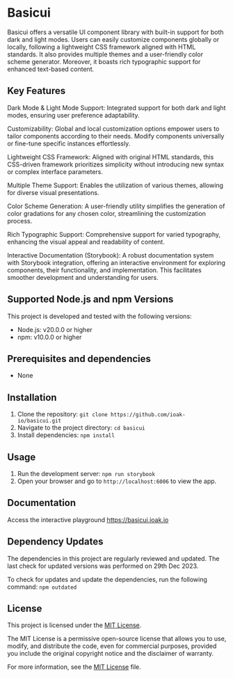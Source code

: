 # Basicui

Basicui offers a versatile UI component library with built-in support for both dark and light modes. Users can easily customize components globally or locally, following a lightweight CSS framework aligned with HTML standards. It also provides multiple themes and a user-friendly color scheme generator. Moreover, it boasts rich typographic support for enhanced text-based content.

## Key Features

Dark Mode & Light Mode Support:
Integrated support for both dark and light modes, ensuring user preference adaptability.

Customizability:
Global and local customization options empower users to tailor components according to their needs. Modify components universally or fine-tune specific instances effortlessly.

Lightweight CSS Framework:
Aligned with original HTML standards, this CSS-driven framework prioritizes simplicity without introducing new syntax or complex interface parameters.

Multiple Theme Support:
Enables the utilization of various themes, allowing for diverse visual presentations.

Color Scheme Generation:
A user-friendly utility simplifies the generation of color gradations for any chosen color, streamlining the customization process.

Rich Typographic Support:
Comprehensive support for varied typography, enhancing the visual appeal and readability of content.

Interactive Documentation (Storybook):
A robust documentation system with Storybook integration, offering an interactive environment for exploring components, their functionality, and implementation. This facilitates smoother development and understanding for users.

## Supported Node.js and npm Versions

This project is developed and tested with the following versions:

- Node.js: v20.0.0 or higher
- npm: v10.0.0 or higher

## Prerequisites and dependencies
- None

## Installation

1. Clone the repository: `git clone https://github.com/ioak-io/basicui.git`
2. Navigate to the project directory: `cd basicui`
3. Install dependencies: `npm install`

## Usage

1. Run the development server: `npm run storybook`
2. Open your browser and go to `http://localhost:6006` to view the app.

## Documentation

Access the interactive playground https://basicui.ioak.io

## Dependency Updates

The dependencies in this project are regularly reviewed and updated. The last check for updated versions was performed on 29th Dec 2023.

To check for updates and update the dependencies, run the following command: `npm outdated`

## License

This project is licensed under the [MIT License](LICENSE).

The MIT License is a permissive open-source license that allows you to use, modify, and distribute the code, even for commercial purposes, provided you include the original copyright notice and the disclaimer of warranty.

For more information, see the [MIT License](LICENSE) file.
